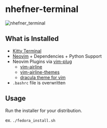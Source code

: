 # nhefner-terminal

![nhefner_terminal](https://user-images.githubusercontent.com/23663966/164262281-d6898db1-191b-4a4c-8d48-a9d0c2690b17.png)

## What is Installed
- [Kitty Terminal](https://sw.kovidgoyal.net/kitty/)
- [Neovim](https://github.com/neovim/neovim) + Dependencies + Python Support
- Neovim Plugins via [vim-plug](https://github.com/junegunn/vim-plug)
  - [vim-airline](https://github.com/vim-airline/vim-airline)
  - [vim-airline-themes](https://github.com/vim-airline/vim-airline-themes)
  - [dracula theme for vim](https://github.com/dracula/vim)
- `.bashrc` file is overwritten

## Usage

Run the installer for your distribution.

ex. `./fedora_install.sh`
